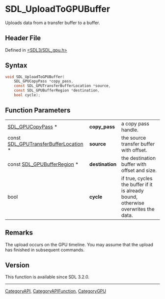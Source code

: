 # SDL_UploadToGPUBuffer

Uploads data from a transfer buffer to a buffer.

## Header File

Defined in [<SDL3/SDL_gpu.h>](https://github.com/libsdl-org/SDL/blob/main/include/SDL3/SDL_gpu.h)

## Syntax

```c
void SDL_UploadToGPUBuffer(
    SDL_GPUCopyPass *copy_pass,
    const SDL_GPUTransferBufferLocation *source,
    const SDL_GPUBufferRegion *destination,
    bool cycle);
```

## Function Parameters

|                                                                        |                 |                                                                                   |
| ---------------------------------------------------------------------- | --------------- | --------------------------------------------------------------------------------- |
| [SDL_GPUCopyPass](SDL_GPUCopyPass) *                                   | **copy_pass**   | a copy pass handle.                                                               |
| const [SDL_GPUTransferBufferLocation](SDL_GPUTransferBufferLocation) * | **source**      | the source transfer buffer with offset.                                           |
| const [SDL_GPUBufferRegion](SDL_GPUBufferRegion) *                     | **destination** | the destination buffer with offset and size.                                      |
| bool                                                                   | **cycle**       | if true, cycles the buffer if it is already bound, otherwise overwrites the data. |

## Remarks

The upload occurs on the GPU timeline. You may assume that the upload has
finished in subsequent commands.

## Version

This function is available since SDL 3.2.0.





----
[CategoryAPI](CategoryAPI), [CategoryAPIFunction](CategoryAPIFunction), [CategoryGPU](CategoryGPU)

